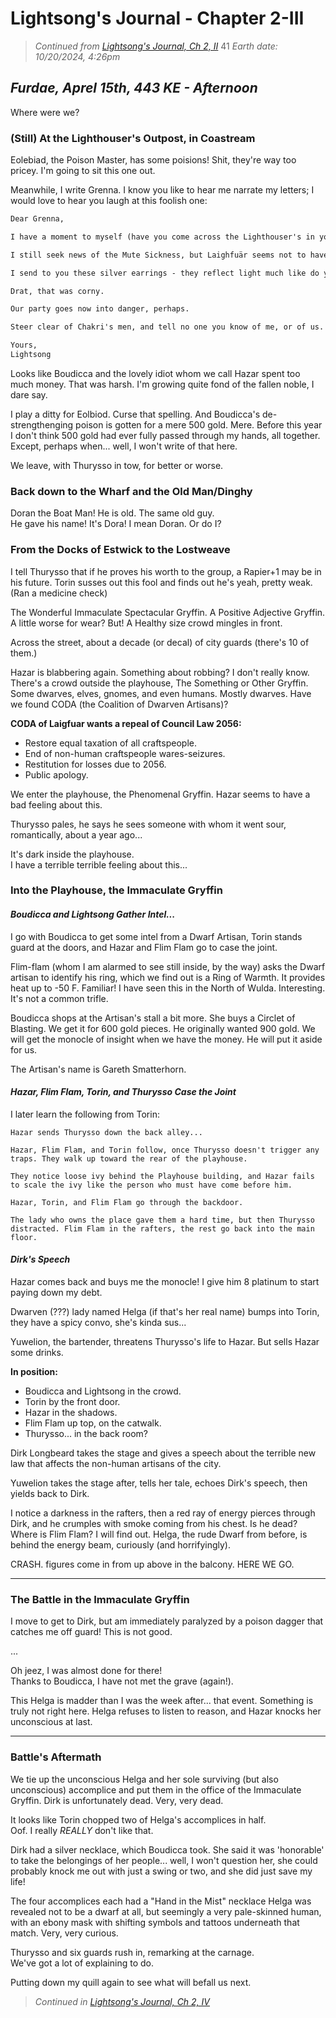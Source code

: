 # Lightsong's Journal - Chapter 2-III

> _Continued from [Lightsong's Journal, Ch 2, II](Journal-2-II.md)_  41
> _Earth date: 10/20/2024, 4:26pm_  

## _Furdae, Aprel 15th, 443 KE - Afternoon_

Where were we?

### (Still) At the Lighthouser's Outpost, in Coastream

Eolebiad, the Poison Master, has some poisions!
Shit, they're way too pricey. I'm going to sit this one out.

Meanwhile, I write Grenna. I know you like to hear me narrate my letters; I would love to hear you laugh at this foolish one:

```txt
Dear Grenna,

I have a moment to myself (have you come across the Lighthouser's in your travels?) and I thought "shant I write the lovely Grenna?"

I still seek news of the Mute Sickness, but Laighfuär seems not to have been afflicted. Please, if you hear of anything, let me know.

I send to you these silver earrings - they reflect light much like do your eyes.

Drat, that was corny. 

Our party goes now into danger, perhaps. 

Steer clear of Chakri's men, and tell no one you know of me, or of us. 

Yours, 
Lightsong
```

Looks like Boudicca and the lovely idiot whom we call Hazar spent too much money. 
That was harsh. I'm growing quite fond of the fallen noble, I dare say.

I play a ditty for Eolbiod. Curse that spelling. And Boudicca's de-strengthenging poison is gotten for a mere 500 gold. Mere. Before this year I don't think 500 gold had ever fully passed through my hands, all together. Except, perhaps when... well, I won't write of that here.

We leave, with Thurysso in tow, for better or worse.

### Back down to the Wharf and the Old Man/Dinghy

Doran the Boat Man! He is old. The same old guy.   
He gave his name! It's Dora! I mean Doran. Or do I?

### From the Docks of Estwick to the Lostweave
I tell Thurysso that if he proves his worth to the group, a Rapier+1 may be in his future. 
Torin susses out this fool and finds out he's yeah, pretty weak. (Ran a medicine check)

The Wonderful Immaculate Spectacular Gryffin. A Positive Adjective Gryffin.
A little worse for wear? But! A Healthy size crowd mingles in front. 

Across the street, about a decade (or decal) of city guards (there's 10 of them.)

Hazar is blabbering again. Something about robbing? I don't really know.  
There's a crowd outside the playhouse, The Something or Other Gryffin. Some dwarves, elves, gnomes, and even humans. Mostly dwarves. Have we found CODA (the Coalition of Dwarven Artisans)?

__CODA of Laigfuar wants a repeal of Council Law 2056:__
- Restore equal taxation of all craftspeople.
- End of non-human craftspeople wares-seizures.
- Restitution for losses due to 2056.
- Public apology.

We enter the playhouse, the Phenomenal Gryffin.
Hazar seems to have a bad feeling about this. 

Thurysso pales, he says he sees someone with whom it went sour, romantically, about a year ago...

It's dark inside the playhouse.   
I have a terrible terrible feeling about this...

### Into the Playhouse, the Immaculate Gryffin

#### _Boudicca and Lightsong Gather Intel..._
I go with Boudicca to get some intel from a Dwarf Artisan, Torin stands guard at the doors, and Hazar and Flim Flam go to case the joint. 

Flim-flam (whom I am alarmed to see still inside, by the way) asks the Dwarf artisan to identify his ring, which we find out is a Ring of Warmth. It provides heat up to -50 F. Familiar! I have seen this in the North of Wulda. Interesting. It's not a common trifle. 

Boudicca shops at the Artisan's stall a bit more. She buys a Circlet of Blasting. We get it for 600 gold pieces. He originally wanted 900 gold. We will get the monocle of insight when we have the money. He will put it aside for us. 

The Artisan's name is Gareth Smatterhorn. 

#### _Hazar, Flim Flam, Torin, and Thurysso Case the Joint_

I later learn the following from Torin:

```
Hazar sends Thurysso down the back alley...  

Hazar, Flim Flam, and Torin follow, once Thurysso doesn't trigger any traps. They walk up toward the rear of the playhouse. 

They notice loose ivy behind the Playhouse building, and Hazar fails to scale the ivy like the person who must have come before him.

Hazar, Torin, and Flim Flam go through the backdoor.

The lady who owns the place gave them a hard time, but then Thurysso distracted. Flim Flam in the rafters, the rest go back into the main floor. 
```

#### _Dirk's Speech_

Hazar comes back and buys me the monocle! I give him 8 platinum to start paying down my debt. 

Dwarven (???) lady named Helga (if that's her real name) bumps into Torin, they have a spicy convo, she's kinda sus...

Yuwelion, the bartender, threatens Thurysso's life to Hazar. But sells Hazar some drinks. 

__In position:__
- Boudicca and Lightsong in the crowd.
- Torin by the front door.
- Hazar in the shadows.
- Flim Flam up top, on the catwalk. 
- Thurysso... in the back room?

Dirk Longbeard takes the stage and gives a speech about the terrible new law that affects the non-human artisans of the city.

Yuwelion takes the stage after, tells her tale, echoes Dirk's speech, then yields back to Dirk.

I notice a darkness in the rafters, then a red ray of energy pierces through Dirk, and he crumples with smoke coming from his chest. Is he dead? Where is Flim Flam? I will find out. Helga, the rude Dwarf from before, is behind the energy beam, curiously (and horrifyingly). 

CRASH. figures come in from up above in the balcony. HERE WE GO.

---
### The Battle in the Immaculate Gryffin

I move to get to Dirk, but am immediately paralyzed by a poison dagger that catches me off guard! This is not good. 

...
 
Oh jeez, I was almost done for there!  
Thanks to Boudicca, I have not met the grave (again!).

This Helga is madder than I was the week after... that event. Something is truly not right here. Helga refuses to listen to reason, and Hazar knocks her unconscious at last.

---

### Battle's Aftermath

We tie up the unconscious Helga and her sole surviving (but also unconscious) accomplice and put them in the office of the Immaculate Gryffin. Dirk is unfortunately dead. Very, very dead.

It looks like Torin chopped two of Helga's accomplices in half.  
Oof. I really _REALLY_ don't like that.

Dirk had a silver necklace, which Boudicca took. She said it was 'honorable' to take the belongings of her people... well, I won't question her, she could probably knock me out with just a swing or two, and she did just save my life!

The four accomplices each had a "Hand in the Mist" necklace
Helga was revealed not to be  a dwarf at all, but seemingly a very pale-skinned human, with an ebony mask with shifting symbols and tattoos underneath that match. Very, very curious.

Thurysso and six guards rush in, remarking at the carnage.  
We've got a lot of explaining to do. 

Putting down my quill again to see what will befall us next.

> _Continued in [Lightsong's Journal, Ch 2, IV](Journal-2-IV.md)_